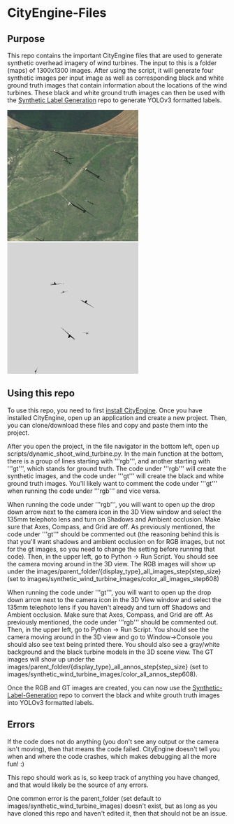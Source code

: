 # CityEngine-Files
## Purpose
This repo contains the important CityEngine files that are used to generate synthetic overhead imagery of wind turbines. The input to this is a folder (maps) of 1300x1300 images. After using the script, it will generate four synthetic images per input image as well as corresponding black and white ground truth images that contain information about the locations of the wind turbines. These black and white ground truth images can then be used with the [Synthetic Label Generation](https://github.com/Duke-BC-DL-for-Energy-Infrastructure/Synthetic-Label-Generation) repo to generate YOLOv3 formatted labels.

<img src="images/synthetic_wind_turbine_images/color_all_images_step608/wnd_sd0_2.png" width="300">    <img src="images/synthetic_wind_turbine_images/color_all_annos_step608/wnd_sd0_2.png" width="300">

## Using this repo
To use this repo, you need to first [install CityEngine](https://doc.arcgis.com/en/cityengine/latest/install/os-x/installing-cityengine.htm). Once you have installed CityEngine, open up an application and create a new project. Then, you can clone/download these files and copy and paste them into the project. 

After you open the project, in the file navigator in the bottom left, open up scripts/dynamic_shoot_wind_turbine.py. In the main function at the bottom, there is a group of lines starting with '''rgb''', and another starting with '''gt''', which stands for ground truth. The code under '''rgb''' will create the synthetic images, and the code under '''gt''' will create the black and white ground truth images. You'll likely want to comment the code under '''gt''' when running the code under '''rgb''' and vice versa. 

When running the code under '''rgb''', you will want to open up the drop down arrow next to the camera icon in the 3D View window and select the 135mm telephoto lens and turn on Shadows and Ambient occlusion. Make sure that Axes, Compass, and Grid are off. As previously mentioned, the code under '''gt''' should be commented out (the reasoning behind this is that you'll want shadows and ambient occlusion on for RGB images, but not for the gt images, so you need to change the setting before running that code). Then, in the upper left, go to Python -> Run Script. You should see the camera moving around in the 3D view. The RGB images will show up under the images/parent_folder/{display_type}_all_images_step{step_size} (set to images/synthetic_wind_turbine_images/color_all_images_step608)

When running the code under '''gt''', you will want to open up the drop down arrow next to the camera icon in the 3D View window and select the 135mm telephoto lens if you haven't already and turn off Shadows and Ambient occlusion. Make sure that Axes, Compass, and Grid are off. As previously mentioned, the code under '''rgb''' should be commented out. Then, in the upper left, go to Python -> Run Script. You should see the camera moving around in the 3D view and go to Window->Console you should also see text being printed there. You should also see a gray/white background and the black turbine models in the 3D scene view. The GT images will show up under the images/parent_folder/{display_type}_all_annos_step{step_size} (set to images/synthetic_wind_turbine_images/color_all_annos_step608).

Once the RGB and GT images are created, you can now use the [Synthetic-Label-Generation](https://github.com/Duke-BC-DL-for-Energy-Infrastructure/Synthetic-Label-Generation) repo to convert the black and white grouth truth images into YOLOv3 formatted labels.

## Errors
If the code does not do anything (you don't see any output or the camera isn't moving), then that means the code failed. CityEngine doesn't tell you when and where the code crashes, which makes debugging all the more fun! :)

This repo should work as is, so keep track of anything you have changed, and that would likely be the source of any errors.

One common error is the parent_folder (set default to images/synthetic_wind_turbine_images) doesn't exist, but as long as you have cloned this repo and haven't edited it, then that should not be an issue.
